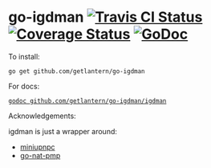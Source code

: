 go-igdman [![Travis CI Status](https://travis-ci.org/getlantern/go-igdman.svg?branch=master)](https://travis-ci.org/getlantern/go-igdman)&nbsp;[![Coverage Status](https://coveralls.io/repos/getlantern/go-igdman/badge.png)](https://coveralls.io/r/getlantern/go-igdman)&nbsp;[![GoDoc](https://godoc.org/github.com/getlantern/go-igdman?status.png)](http://godoc.org/github.com/getlantern/go-igdman)
==========
To install:

`go get github.com/getlantern/go-igdman`

For docs:

[`godoc github.com/getlantern/go-igdman/igdman`](https://godoc.org/github.com/getlantern/go-igdman/igdman)

Acknowledgements:

igdman is just a wrapper around:

- [miniupnpc](https://github.com/miniupnp/miniupnp)
- [go-nat-pmp](https://github.com/jackpal/go-nat-pmp/)